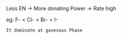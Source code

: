 Less EN -> More donating Power -> Rate high

eg: F- < Cl- < Br- < I-


`It dominate at gasesous Phase`
